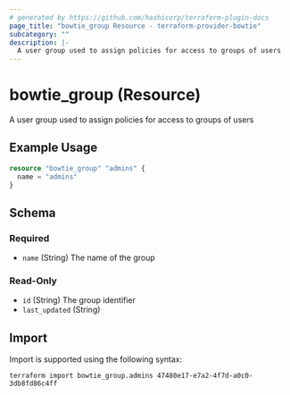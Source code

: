 ```yaml
---
# generated by https://github.com/hashicorp/terraform-plugin-docs
page_title: "bowtie_group Resource - terraform-provider-bowtie"
subcategory: ""
description: |-
  A user group used to assign policies for access to groups of users
---
```


# bowtie_group (Resource)

A user group used to assign policies for access to groups of users

## Example Usage

```terraform
resource "bowtie_group" "admins" {
  name = "admins"
}
```

<!-- schema generated by tfplugindocs -->
## Schema

### Required

- `name` (String) The name of the group

### Read-Only

- `id` (String) The group identifier
- `last_updated` (String)

## Import

Import is supported using the following syntax:

```shell
terraform import bowtie_group.admins 47480e17-e7a2-4f7d-a0c0-3db8fd86c4ff
```
